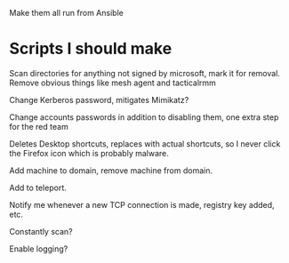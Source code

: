 Make them all run from Ansible
# Scripts I should make
Scan directories for anything not signed by microsoft, mark it for removal. Remove obvious things like mesh agent and tacticalrmm

Change Kerberos password, mitigates Mimikatz?

Change accounts passwords in addition to disabling them, one extra step for the red team

Deletes Desktop shortcuts, replaces with actual shortcuts, so I never click the Firefox icon which is probably malware.

Add machine to domain, remove machine from domain.

Add to teleport.

Notify me whenever a new TCP connection is made, registry key added, etc.

Constantly scan?

Enable logging?